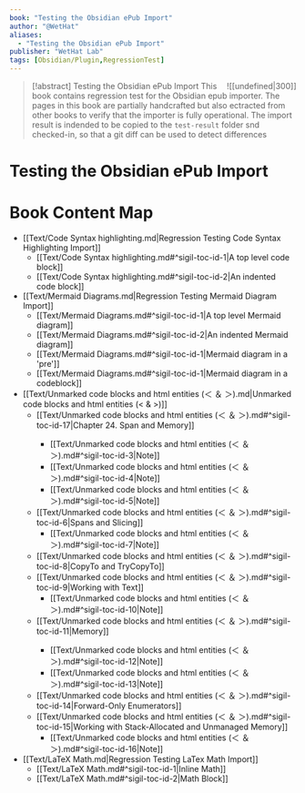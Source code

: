 ```yaml
---
book: "Testing the Obsidian ePub Import"
author: "@WetHat"
aliases: 
  - "Testing the Obsidian ePub Import"
publisher: "WetHat Lab"
tags: [Obsidian/Plugin,RegressionTest]
---
```


> [!abstract] Testing the Obsidian ePub Import
> <span style="float:Right;">![[undefined|300]]</span>
> This book contains regression test for the Obsidian epub importer. The pages in this book are partially handcrafted but also ectracted from other books to verify that the importer is fully operational. The import result is indended to be copied to the `test-result` folder snd checked-in, so that a git diff can be used to detect differences

# Testing the Obsidian ePub Import
# Book Content Map
- [[Text/Code Syntax highlighting.md|Regression Testing Code Syntax Highlighting Import]]
  - [[Text/Code Syntax highlighting.md#^sigil-toc-id-1|A top level code block]]
  - [[Text/Code Syntax highlighting.md#^sigil-toc-id-2|An indented code block]]
- [[Text/Mermaid Diagrams.md|Regression Testing Mermaid Diagram Import]]
  - [[Text/Mermaid Diagrams.md#^sigil-toc-id-1|A top level Mermaid diagram]]
  - [[Text/Mermaid Diagrams.md#^sigil-toc-id-2|An indented Mermaid diagram]]
  - [[Text/Mermaid Diagrams.md#^sigil-toc-id-1|Mermaid diagram in a 'pre']]
  - [[Text/Mermaid Diagrams.md#^sigil-toc-id-1|Mermaid diagram in a codeblock]]
- [[Text/Unmarked code blocks and html entities (＜ ＆ ＞).md|Unmarked code blocks and html entities (< & >)]]
  - [[Text/Unmarked code blocks and html entities (＜ ＆ ＞).md#^sigil-toc-id-17|Chapter 24. Span<T> and Memory<T>]]
    - [[Text/Unmarked code blocks and html entities (＜ ＆ ＞).md#^sigil-toc-id-3|Note]]
    - [[Text/Unmarked code blocks and html entities (＜ ＆ ＞).md#^sigil-toc-id-4|Note]]
    - [[Text/Unmarked code blocks and html entities (＜ ＆ ＞).md#^sigil-toc-id-5|Note]]
  - [[Text/Unmarked code blocks and html entities (＜ ＆ ＞).md#^sigil-toc-id-6|Spans and Slicing]]
    - [[Text/Unmarked code blocks and html entities (＜ ＆ ＞).md#^sigil-toc-id-7|Note]]
  - [[Text/Unmarked code blocks and html entities (＜ ＆ ＞).md#^sigil-toc-id-8|CopyTo and TryCopyTo]]
  - [[Text/Unmarked code blocks and html entities (＜ ＆ ＞).md#^sigil-toc-id-9|Working with Text]]
    - [[Text/Unmarked code blocks and html entities (＜ ＆ ＞).md#^sigil-toc-id-10|Note]]
  - [[Text/Unmarked code blocks and html entities (＜ ＆ ＞).md#^sigil-toc-id-11|Memory<T>]]
    - [[Text/Unmarked code blocks and html entities (＜ ＆ ＞).md#^sigil-toc-id-12|Note]]
    - [[Text/Unmarked code blocks and html entities (＜ ＆ ＞).md#^sigil-toc-id-13|Note]]
  - [[Text/Unmarked code blocks and html entities (＜ ＆ ＞).md#^sigil-toc-id-14|Forward-Only Enumerators]]
  - [[Text/Unmarked code blocks and html entities (＜ ＆ ＞).md#^sigil-toc-id-15|Working with Stack-Allocated and Unmanaged Memory]]
    - [[Text/Unmarked code blocks and html entities (＜ ＆ ＞).md#^sigil-toc-id-16|Note]]
- [[Text/LaTeX Math.md|Regression Testing LaTex Math Import]]
  - [[Text/LaTeX Math.md#^sigil-toc-id-1|Inline Math]]
  - [[Text/LaTeX Math.md#^sigil-toc-id-2|Math Block]]
